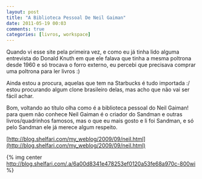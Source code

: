 ```yaml
---
layout: post
title: "A Biblioteca Pessoal De Neil Gaiman"
date: 2011-05-19 00:03
comments: true
categories: [livros, workspace]
---
```


Quando vi esse site pela primeira vez, e como eu já tinha lido alguma entrevista do Donald Knuth em que ele falava que tinha
a mesma poltrona desde 1960 e só trocava o forro externo, eu percebi que precisava comprar uma poltrona para ler livros  :)

Ainda estou a procura, aquelas que tem na Starbucks é tudo importada :/ estou procurando algum clone brasileiro delas, mas acho que não vai ser fácil achar.

Bom, voltando ao título olha como é a biblioteca pessoal do Neil Gaiman! para quem não conhece Neil Gaiman é o criador do Sandman e
outras livros/quadrinhos famosos, mas o que eu mais gosto e li foi Sandman, e só pelo Sandman ele já merece algum respeito.

[http://blog.shelfari.com/my_weblog/2009/09/neil.html](http://blog.shelfari.com/my_weblog/2009/09/neil.html)

{% img center http://blog.shelfari.com/.a/6a00d8341e478253ef0120a53fe68a970c-800wi %}

